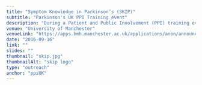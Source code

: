 ```yaml
---
title: "Symptom Knowledge in Parkinson’s (SKIP)"
subtitle: "Parkinson's UK PPI Training event"
description: "During a Patient and Public Involvement (PPI) training event organised by Parkinson's UK, <a target='_blank' href='https://www.researchgate.net/profile/Sam_Couth'> Sam Couth </a> and I presented the progress of the SKIP project (my PhD research is part of it) to people with Parkinson's and  researchers from different backgrounds"
venue: "University of Manchester"
venueLink: "https://apps.bmh.manchester.ac.uk/applications/anon/announcement.aspx?Id=IzGwIByplEmPDpMbGZl-1w"
date: "2016-09-16"
link: ""
slides: ""
thumbnail: "skip.jpg"
thumbnailAlt: "skip logo"
type: "outreach"
anchor: "ppiUK"
---
```


